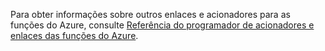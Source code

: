 Para obter informações sobre outros enlaces e acionadores para as funções do Azure, consulte [Referência do programador de acionadores e enlaces das funções do Azure](../articles/azure-functions/functions-triggers-bindings.md).


